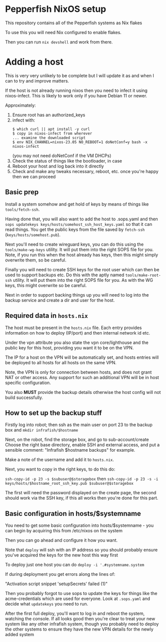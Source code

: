 # Pepperfish NixOS setup

This repository contains all of the Pepperfish systems as Nix flakes

To use this you will need Nix configured to enable flakes.

Then you can run `nix devshell` and work from there.

# Adding a host

This is very very unlikely to be complete but I will update it as and
when I can to try and improve matters.

If the host is not already running nixos then you need to infect it
using nixos-infect. This is likely to work only if you have Debian 11
or newer.

Approximately:

1. Ensure root has an authorized_keys
2. infect with:
   ```console
   $ which curl || apt install -y curl
   $ copy in nixos-infect from wherever
   ... examine the downloaded script
   $ env NIX_CHANNEL=nixos-23.05 NO_REBOOT=1 doNetConf=y bash -x nixos-infect
   ```
   (you may not need doNetConf if the VM DHCPs)
3. Check the status of things like the bootloader, in case
4. Reboot your host and log back into it directly
5. Check and make any tweaks necessary, reboot, etc. once you're happy then we can proceed

## Basic prep

Install a system somehow and get hold of keys by means of things like
`tools/fetch-ssh`.

Having done that, you will also want to add the host to .sops.yaml
and then `sops updatekeys keys/hosts/somehost_ssh_host_keys.yaml` so
that it can read things. You get the public keys from the file saved
by `fetch-ssh` (`keys/hosts/somehost.pub`).

Next you'll need to create wireguard keys, you can do this using the
`tools/make-wg-keys` utility. It will put them into the right SOPS
file for you. Note, if you run this when the host already has keys,
then this might simply overwrite them, so be careful.

Finally you will need to create SSH keys for the root user which
can then be used to support backups etc. Do this with the aptly named
`tools/make-root-ssh` utility. It will put them into the right SOPS
file for you. As with the WG keys, this might overwrite so be careful.

Next in order to support backing things up you will need to log into
the backup service and create a dir and user for the host.

## Required data in `hosts.nix`

The host must be present in the `hosts.nix` file. Each entry provides
information on how to deploy (IP/port) and then internal network id
etc.

Under the vpn attribute you also state the vpn core/lighthouse and
the public key for this host, providing you want it to be on the VPN.

The IP for a host on the VPN will be automatically set, and hosts
entries will be deployed to all hosts for all hosts on the same VPN.

Note, the VPN is only for connection between hosts, and does not grant
NAT or other access. Any support for such an additional VPN will be
in host specific configuration.

You also **MUST** provide the backup details otherwise the host config
will not build successfully.

## How to set up the backup stuff

Firstly log into robot; then ssh as the main user on port 23 to the
backup box and `mkdir infrafish/$hostname`

Next, on the robot, find the storage box, and go to sub-account/create
Choose the right base directory, enable SSH and external access, and
put a sensible comment: "Infrafish $hostname backups" for example.

Make a note of the username and add it to `hosts.nix`.

Next, you want to copy in the right keys, to do this do:

`ssh-copy-id -p 23 -s $subuser@$storagebox`
then
`ssh-copy-id -p 23 -s -i keys/hosts/$hostname_root_ssh_key.pub $subuser@$storagebox`

The first will need the password displayed on the create page, the second
should work via the SSH key, if this all works then you're done for this part.

## Basic configuration in hosts/$systemname

You need to get some basic configuration into hosts/$systemname - you can
begin by acquiring this from /etc/nixos on the system

Then you can go ahead and configure it how you want.

Note that `deploy` will ssh with an IP address so you should probably
ensure you've acquired the keys for the new host this way first

To deploy just one host you can do `deploy -i '.#systemname.system`

If during deployment you get errors along the lines of:

"Activation script snippet 'setupSecrets' failed (1)"

Then you probably forgot to use sops to update the keys for things
like the acme-credentials which are used for everyone. Look at
`.sops.yaml` and decide what `updatekeys` you need to run.

After the first full deploy, you'll want to log in and reboot the
system, watching the console. If all looks good then you're clear
to treat your new system like any other infrafish system, though
you probably need to deploy the other systems to ensure they have
the new VPN details for the newly added system
